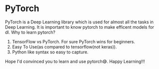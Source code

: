 # PyTorch
PyTorch is a Deep Learning library which is used for almost all the tasks in Deep Learning. 
It is important to know pytorch to make efficent models for dl.
Why to learn pytorch?
1. TensorFlow vs PyTorch.
For sure PyTorch wins for beginners.
2. Easy To Use(as compared to tensorflow(not keras)).
3. Python like syntax so easy to capture.

Hope I'd convinced you to learn and use pytorch😅.
Happy Learning!!!
